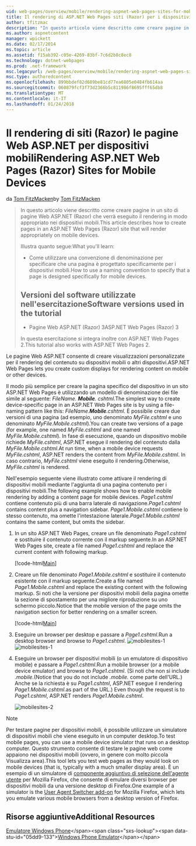 ```yaml
---
uid: web-pages/overview/mobile/rendering-aspnet-web-pages-sites-for-mobile-devices
title: Il rendering di ASP.NET Web Pages siti (Razor) per i dispositivi mobili | Documenti Microsoft
author: tfitzmac
description: "In questo articolo viene descritto come creare pagine in un sito di pagine Web ASP.NET (Razor) che verrà eseguito il rendering in modo appropriato nei dispositivi mobili. Si apprenderà: come è..."
ms.author: aspnetcontent
manager: wpickett
ms.date: 02/17/2014
ms.topic: article
ms.assetid: f15ab392-c05e-4269-83bf-7c6d2b8c8ec8
ms.technology: dotnet-webpages
ms.prod: .net-framework
msc.legacyurl: /web-pages/overview/mobile/rendering-aspnet-web-pages-sites-for-mobile-devices
msc.type: authoredcontent
ms.openlocfilehash: 899bbdef82d689be81cd77ea6805e0484fb614aa
ms.sourcegitcommit: 060879fcf3f73d2366b5c811986f8695fff65db8
ms.translationtype: MT
ms.contentlocale: it-IT
ms.lasthandoff: 01/24/2018
---
```

<a name="rendering-aspnet-web-pages-razor-sites-for-mobile-devices"></a><span data-ttu-id="05dd9-104">Il rendering di siti (Razor) le pagine Web ASP.NET per dispositivi mobili</span><span class="sxs-lookup"><span data-stu-id="05dd9-104">Rendering ASP.NET Web Pages (Razor) Sites for Mobile Devices</span></span>
====================
<span data-ttu-id="05dd9-105">da [Tom FitzMacken](https://github.com/tfitzmac)</span><span class="sxs-lookup"><span data-stu-id="05dd9-105">by [Tom FitzMacken](https://github.com/tfitzmac)</span></span>

> <span data-ttu-id="05dd9-106">In questo articolo viene descritto come creare pagine in un sito di pagine Web ASP.NET (Razor) che verrà eseguito il rendering in modo appropriato nei dispositivi mobili.</span><span class="sxs-lookup"><span data-stu-id="05dd9-106">This article describes how to create pages in an ASP.NET Web Pages (Razor) site that will render appropriately on mobile devices.</span></span>
> 
> <span data-ttu-id="05dd9-107">Illustra quanto segue:</span><span class="sxs-lookup"><span data-stu-id="05dd9-107">What you'll learn:</span></span>
> 
> - <span data-ttu-id="05dd9-108">Come utilizzare una convenzione di denominazione per specificare che una pagina è progettato specificamente per i dispositivi mobili.</span><span class="sxs-lookup"><span data-stu-id="05dd9-108">How to use a naming convention to specify that a page is designed specifically for mobile devices.</span></span>
>   
> 
> ## <a name="software-versions-used-in-the-tutorial"></a><span data-ttu-id="05dd9-109">Versioni del software utilizzate nell'esercitazione</span><span class="sxs-lookup"><span data-stu-id="05dd9-109">Software versions used in the tutorial</span></span>
> 
> 
> - <span data-ttu-id="05dd9-110">Pagine Web ASP.NET (Razor) 3</span><span class="sxs-lookup"><span data-stu-id="05dd9-110">ASP.NET Web Pages (Razor) 3</span></span>
>   
> 
> <span data-ttu-id="05dd9-111">In questa esercitazione si integra inoltre con ASP.NET Web Pages 2.</span><span class="sxs-lookup"><span data-stu-id="05dd9-111">This tutorial also works with ASP.NET Web Pages 2.</span></span>


<span data-ttu-id="05dd9-112">Le pagine Web ASP.NET consente di creare visualizzazioni personalizzate per il rendering del contenuto su dispositivi mobili o altri dispositivi.</span><span class="sxs-lookup"><span data-stu-id="05dd9-112">ASP.NET Web Pages lets you create custom displays for rendering content on mobile or other devices.</span></span>

<span data-ttu-id="05dd9-113">Il modo più semplice per creare la pagina specifico del dispositivo in un sito ASP.NET Web Pages è utilizzando un modello di denominazione dei file simile al seguente: *FileName. **Mobile**. cshtml*.</span><span class="sxs-lookup"><span data-stu-id="05dd9-113">The simplest way to create device-specific page in an ASP.NET Web Pages site is by using a file-naming pattern like this: *FileName.**Mobile**.cshtml*.</span></span> <span data-ttu-id="05dd9-114">È possibile creare due versioni di una pagina (ad esempio, uno denominato *MyFile.cshtml* e uno denominato *MyFile.Mobile.cshtml*).</span><span class="sxs-lookup"><span data-stu-id="05dd9-114">You can create two versions of a page (for example, one named *MyFile.cshtml* and one named *MyFile.Mobile.cshtml*).</span></span> <span data-ttu-id="05dd9-115">In fase di esecuzione, quando un dispositivo mobile richiede *MyFile.cshtml*, ASP.NET esegue il rendering del contenuto dalla *MyFile.Mobile.cshtml*.</span><span class="sxs-lookup"><span data-stu-id="05dd9-115">At run time, when a mobile device requests *MyFile.cshtml*, ASP.NET renders the content from *MyFile.Mobile.cshtml*.</span></span> <span data-ttu-id="05dd9-116">In caso contrario, *MyFile.cshtml* viene eseguito il rendering.</span><span class="sxs-lookup"><span data-stu-id="05dd9-116">Otherwise, *MyFile.cshtml* is rendered.</span></span>

<span data-ttu-id="05dd9-117">Nell'esempio seguente viene illustrato come attivare il rendering di dispositivi mobili mediante l'aggiunta di una pagina contenuto per i dispositivi mobili.</span><span class="sxs-lookup"><span data-stu-id="05dd9-117">The following example shows how to enable mobile rendering by adding a content page for mobile devices.</span></span> <span data-ttu-id="05dd9-118">*Page1.cshtml* contiene contenuto più di una barra laterale di navigazione.</span><span class="sxs-lookup"><span data-stu-id="05dd9-118">*Page1.cshtml* contains content plus a navigation sidebar.</span></span> <span data-ttu-id="05dd9-119">*Page1.Mobile.cshtml* contiene lo stesso contenuto, ma omette l'intestazione laterale.</span><span class="sxs-lookup"><span data-stu-id="05dd9-119">*Page1.Mobile.cshtml* contains the same content, but omits the sidebar.</span></span>

1. <span data-ttu-id="05dd9-120">In un sito ASP.NET Web Pages, creare un file denominato *Page1.cshtml* e sostituire il contenuto corrente con il markup seguente.</span><span class="sxs-lookup"><span data-stu-id="05dd9-120">In an ASP.NET Web Pages site, create a file named *Page1.cshtml* and replace the current content with following markup.</span></span>

    [!code-html[Main](rendering-aspnet-web-pages-sites-for-mobile-devices/samples/sample1.html)]
2. <span data-ttu-id="05dd9-121">Creare un file denominato *Page1.Mobile.cshtml* e sostituire il contenuto esistente con il markup seguente.</span><span class="sxs-lookup"><span data-stu-id="05dd9-121">Create a file named *Page1.Mobile.cshtml* and replace the existing content with the following markup.</span></span> <span data-ttu-id="05dd9-122">Si noti che la versione per dispositivi mobili della pagina omette la sezione di spostamento per una migliore riproduzione su uno schermo piccolo.</span><span class="sxs-lookup"><span data-stu-id="05dd9-122">Notice that the mobile version of the page omits the navigation section for better rendering on a smaller screen.</span></span>

    [!code-html[Main](rendering-aspnet-web-pages-sites-for-mobile-devices/samples/sample2.html)]
3. <span data-ttu-id="05dd9-123">Eseguire un browser per desktop e passare a *Page1.cshtml*.</span><span class="sxs-lookup"><span data-stu-id="05dd9-123">Run a desktop browser and browse to *Page1.cshtml*.</span></span> <span data-ttu-id="05dd9-124">![mobilesites-1](rendering-aspnet-web-pages-sites-for-mobile-devices/_static/image1.png)</span><span class="sxs-lookup"><span data-stu-id="05dd9-124">![mobilesites-1](rendering-aspnet-web-pages-sites-for-mobile-devices/_static/image1.png)</span></span>
4. <span data-ttu-id="05dd9-125">Eseguire un browser per dispositivi mobili (o un emulatore di dispositivo mobile) e passare a *Page1.cshtml*.</span><span class="sxs-lookup"><span data-stu-id="05dd9-125">Run a mobile browser (or a mobile device emulator) and browse to *Page1.cshtml*.</span></span> <span data-ttu-id="05dd9-126">(Si noti che non si include *.mobile.*</span><span class="sxs-lookup"><span data-stu-id="05dd9-126">(Notice that you do not include *.mobile.*</span></span> <span data-ttu-id="05dd9-127">come parte dell'URL.) Anche se la richiesta è su *Page1.cshtml*, ASP.NET esegue il rendering *Page1.Mobile.cshtml*.</span><span class="sxs-lookup"><span data-stu-id="05dd9-127">as part of the URL.) Even though the request is to *Page1.cshtml*, ASP.NET renders *Page1.Mobile.cshtml*.</span></span>

    ![mobilesites-2](rendering-aspnet-web-pages-sites-for-mobile-devices/_static/image2.png)

> [!NOTE]
> <span data-ttu-id="05dd9-129">Per testare pagine per dispositivi mobili, è possibile utilizzare un simulatore di dispositivi mobili che viene eseguito in un computer desktop.</span><span class="sxs-lookup"><span data-stu-id="05dd9-129">To test mobile pages, you can use a mobile device simulator that runs on a desktop computer.</span></span> <span data-ttu-id="05dd9-130">Questo strumento consente di testare le pagine web come appaiono nei dispositivi mobili (ovvero, in genere con molto piccola Visualizza area).</span><span class="sxs-lookup"><span data-stu-id="05dd9-130">This tool lets you test web pages as they would look on mobile devices (that is, typically with a much smaller display area).</span></span> <span data-ttu-id="05dd9-131">È un esempio di un simulatore di [componente aggiuntivo di selezione dell'agente utente](http://addons.mozilla.org/firefox/addon/user-agent-switcher/) per Mozilla Firefox, che consente di emulare diversi browser per dispositivi mobili da una versione desktop di Firefox.</span><span class="sxs-lookup"><span data-stu-id="05dd9-131">One example of a simulator is the [User Agent Switcher add-on](http://addons.mozilla.org/firefox/addon/user-agent-switcher/) for Mozilla Firefox, which lets you emulate various mobile browsers from a desktop version of Firefox.</span></span>


<a id="Additional_Resources"></a>
## <a name="additional-resources"></a><span data-ttu-id="05dd9-132">Risorse aggiuntive</span><span class="sxs-lookup"><span data-stu-id="05dd9-132">Additional Resources</span></span>


<span data-ttu-id="05dd9-133">[Emulatore Windows Phone](https://msdn.microsoft.com/library/ff402563(v=VS.92).aspx)</span><span class="sxs-lookup"><span data-stu-id="05dd9-133">[Windows Phone Emulator](https://msdn.microsoft.com/library/ff402563(v=VS.92).aspx)</span></span>
